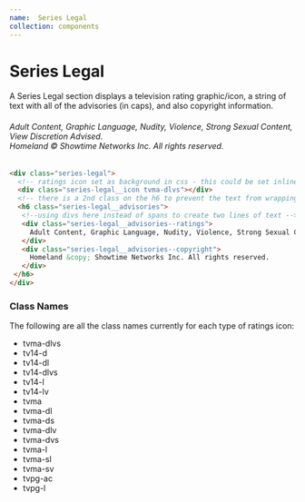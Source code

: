```yaml
---
name:  Series Legal
collection: components
---
```


# Series Legal

A Series Legal section displays a television rating graphic/icon, a string of text with all of the advisories (in caps), and also copyright information.
<div class="series-legal">
  <div class="series-legal__icon tvma-dlvs"></div>
  <h6 class="series-legal__advisories">
    <div class="series-legal__advisories--ratings">
      Adult Content, Graphic Language, Nudity, Violence, Strong Sexual Content, View Discretion Advised.
    </div>
    <div class="series-legal__advisories--copyright">
      Homeland &copy; Showtime Networks Inc. All rights reserved.
    </div>
  </h6>
</div>

```html
<div class="series-legal">
  <!-- ratings icon set as background in css - this could be set inline depending on what is delivered from the back end -->
  <div class="series-legal__icon tvma-dlvs"></div>
  <!-- there is a 2nd class on the h6 to prevent the text from wrapping under the ratings icon -->
  <h6 class="series-legal__advisories">
   <!--using divs here instead of spans to create two lines of text -->
   <div class="series-legal__advisories--ratings">
     Adult Content, Graphic Language, Nudity, Violence, Strong Sexual Content, View Discretion Advised.
   </div>
   <div class="series-legal__advisories--copyright">
     Homeland &copy; Showtime Networks Inc. All rights reserved.
   </div>
 </h6>
</div>
```

### Class Names

The following are all the class names currently for each type of ratings icon:

- tvma-dlvs
- tv14-d
- tv14-dl
- tv14-dlvs
- tv14-l
- tv14-lv
- tvma
- tvma-dl
- tvma-ds
- tvma-dlv
- tvma-dvs
- tvma-l
- tvma-sl
- tvma-sv
- tvpg-ac
- tvpg-l
